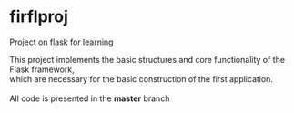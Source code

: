 # firflproj
Project on flask for learning

This project implements the basic structures and core functionality of the Flask framework, <br>which are necessary for the basic construction of the first application.<br><br>All code is presented in the **master** branch
